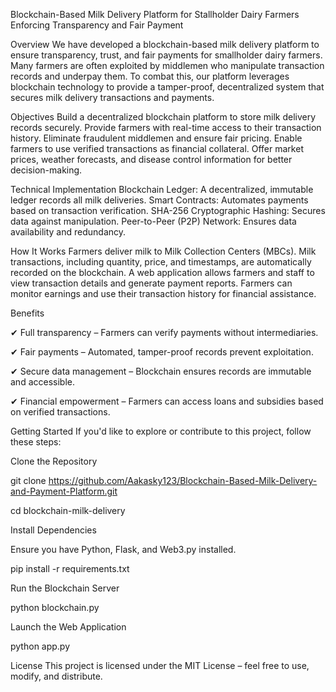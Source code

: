 Blockchain-Based Milk Delivery Platform for Stallholder Dairy Farmers
Enforcing Transparency and Fair Payment

Overview
We have developed a blockchain-based milk delivery platform to ensure transparency, trust, and fair payments for smallholder dairy farmers. Many farmers are often exploited by middlemen who manipulate transaction records and underpay them. To combat this, our platform leverages blockchain technology to provide a tamper-proof, decentralized system that secures milk delivery transactions and payments.

Objectives
Build a decentralized blockchain platform to store milk delivery records securely.
Provide farmers with real-time access to their transaction history.
Eliminate fraudulent middlemen and ensure fair pricing.
Enable farmers to use verified transactions as financial collateral.
Offer market prices, weather forecasts, and disease control information for better decision-making.

Technical Implementation
Blockchain Ledger: A decentralized, immutable ledger records all milk deliveries.
Smart Contracts: Automates payments based on transaction verification.
SHA-256 Cryptographic Hashing: Secures data against manipulation.
Peer-to-Peer (P2P) Network: Ensures data availability and redundancy.

How It Works
Farmers deliver milk to Milk Collection Centers (MBCs).
Milk transactions, including quantity, price, and timestamps, are automatically recorded on the blockchain.
A web application allows farmers and staff to view transaction details and generate payment reports.
Farmers can monitor earnings and use their transaction history for financial assistance.

Benefits

✔ Full transparency – Farmers can verify payments without intermediaries.

✔ Fair payments – Automated, tamper-proof records prevent exploitation.

✔ Secure data management – Blockchain ensures records are immutable and accessible.

✔ Financial empowerment – Farmers can access loans and subsidies based on verified transactions.

Getting Started
If you'd like to explore or contribute to this project, follow these steps:

Clone the Repository

git clone https://github.com/Aakasky123/Blockchain-Based-Milk-Delivery-and-Payment-Platform.git

cd blockchain-milk-delivery

Install Dependencies

Ensure you have Python, Flask, and Web3.py installed.

pip install -r requirements.txt

Run the Blockchain Server


python blockchain.py


Launch the Web Application

python app.py


License
This project is licensed under the MIT License – feel free to use, modify, and distribute.
